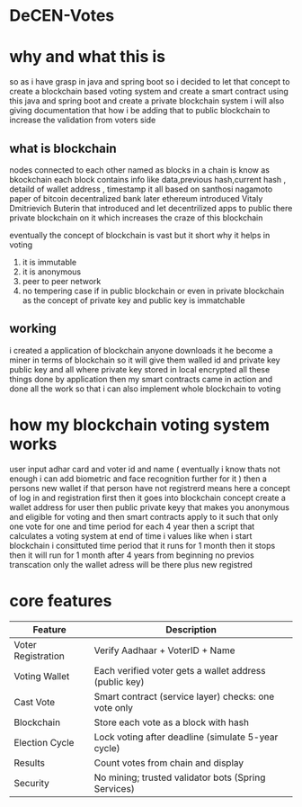 # DeCEN-Votes

# why and what this is 

so as i have grasp in java and spring boot so i decided to let that concept to create a blockchain based voting system and create a smart contract using this java and spring boot and create a private blockchain system 
i will also giving documentation that how i be adding that to public blockchain to increase the validation from voters side 

## what is blockchain 

nodes connected to each other named as blocks in a chain is know as bkockchain each block contains info like data,previous hash,current hash , detaild of wallet address , timestamp it all based on santhosi nagamoto paper of bitcoin decentralized bank later ethereum introduced Vitaly Dmitrievich Buterin that introduced and let decentrilized apps to public there private blockchain on it which increases the craze of this blockchain 

eventually the concept of blockchain is vast but it short why it helps in voting 

1) it is immutable
2) it is anonymous
3) peer to peer network
4) no tempering case if in public blockchain or even in private blockchain as the concept of private key and public key is immatchable


## working 

i created a application of blockchain anyone downloads it he become a miner in terms of blockchain so it will give them walled id and private key public key and all where private key stored in local encrypted all these things done by application then my smart contracts came in action and done all the work so that i can also implement whole blockchain to voting 


# how my blockchain voting system works 

user input adhar card and voter id and name ( eventually i know thats not enough i can add biometric and face recognition further for it ) 
then a persons new wallet if that person have not registrerd means here a concept of log in and registration first then it goes into blockchain concept create a wallet address for user then public private keyy that makes you anonymous and eligible for voting and then smart contracts apply to it such that only one vote for one and time period for each 4 year then a script that calculates a voting system at end of time i values like when i start blockchain i consittuted time period that it runs for 1 month then it stops then it will run for 1 month after 4 years from beginning no previos transcation only the wallet adress will be there plus new registred 



# core features 

| Feature            | Description                                            |
| ------------------ | ------------------------------------------------------ |
| Voter Registration | Verify Aadhaar + VoterID + Name                        |
| Voting Wallet      | Each verified voter gets a wallet address (public key) |
| Cast Vote          | Smart contract (service layer) checks: one vote only   |
| Blockchain         | Store each vote as a block with hash                   |
| Election Cycle     | Lock voting after deadline (simulate 5-year cycle)     |
| Results            | Count votes from chain and display                     |
| Security           | No mining; trusted validator bots (Spring Services)    |



